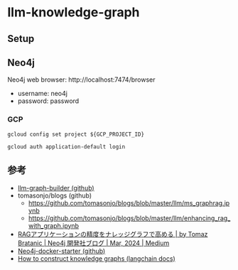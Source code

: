# llm-knowledge-graph

## Setup

## Neo4j

Neo4j web browser: http://localhost:7474/browser

- username: neo4j
- password: password

### GCP

```
gcloud config set project ${GCP_PROJECT_ID}
```

```
gcloud auth application-default login
```

## 参考

- [llm-graph-builder (github)](https://github.com/neo4j-labs/llm-graph-builder)
- tomasonjo/blogs (github)
  - https://github.com/tomasonjo/blogs/blob/master/llm/ms_graphrag.ipynb
  - https://github.com/tomasonjo/blogs/blob/master/llm/enhancing_rag_with_graph.ipynb
- [RAGアプリケーションの精度をナレッジグラフで高める | by Tomaz Bratanic | Neo4j 開発社ブログ | Mar, 2024 | Medium](https://note.com/ippei_suzuki_us/n/n4670c893829a)
- [Neo4j-docker-starter (github)](https://github.com/Sunwood-ai-labs/Neo4j-docker-starter)
- [How to construct knowledge graphs (langchain docs)](https://python.langchain.com/v0.2/docs/how_to/graph_constructing/#llm-graph-transformer)
